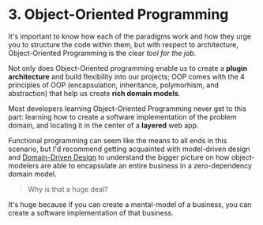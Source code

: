 # 3. Object-Oriented Programming

It's important to know how each of the paradigms work and how they urge you to structure the code within them, but with respect to architecture, Object-Oriented Programming is the clear _tool for the job_.

Not only does Object-Oriented programming enable us to create a **plugin architecture** and build flexibility into our projects; OOP comes with the 4 principles of OOP (encapsulation, inheritance, polymorhism, and abstraction) that help us create **rich domain models**.

Most developers learning Object-Oriented Programming never get to this part: learning how to create a software implementation of the problem domain, and locating it in the center of a **layered** web app.

Functional programming can seem like the means to all ends in this scenario, but I'd recommend getting acquainted with model-driven design and [Domain-Driven Design](https://khalilstemmler.com/articles/domain-driven-design-intro/) to understand the bigger picture on how object-modelers are able to encapsulate an entire business in a zero-dependency domain model.

> Why is that a huge deal?

It's huge because if you can create a mental-model of a business, you can create a software implementation of that business.
